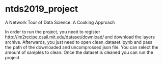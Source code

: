# ntds2019_project
A Network Tour of Data Science: A Cooking Approach

In order to run the project, you need to register http://im2recipe.csail.mit.edu/dataset/download/ and download the layers archive.
Afterwards, you just need to open clean_dataset.ipynb and pass the path of the downloaded and uncomprossed json file.
You can select the amount of samples to clean. Once the dataset is cleaned you can run the project.
